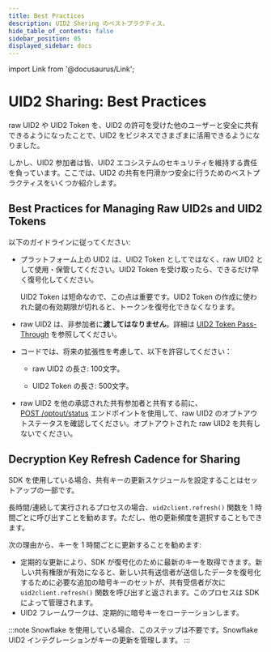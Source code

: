 ```yaml
---
title: Best Practices
description: UID2 Shering のベストプラクティス。
hide_table_of_contents: false
sidebar_position: 05
displayed_sidebar: docs
---
```


import Link from '@docusaurus/Link';

# UID2 Sharing: Best Practices

raw UID2 や UID2 Token を、UID2 の許可を受けた他のユーザーと安全に共有できるようになったことで、UID2 をビジネスでさまざまに活用できるようになりました。

しかし、UID2 参加者は皆、UID2 エコシステムのセキュリティを維持する責任を負っています。ここでは、UID2 の共有を円滑かつ安全に行うためのベストプラクティスをいくつか紹介します。

## Best Practices for Managing Raw UID2s and UID2 Tokens

以下のガイドラインに従ってください:
- プラットフォーム上の UID2 は、UID2 Token としてではなく、raw UID2 として使用・保管してください。UID2 Token を受け取ったら、できるだけ早く復号化してください。

  UID2 Token は短命なので、この点は重要です。UID2 Token の作成に使われた鍵の有効期限が切れると、トークンを復号化できなくなります。

- raw UID2 は、非参加者に**渡してはなりません**。詳細は [UID2 Token Pass-Through](sharing-tokenized-overview.md#uid2-token-pass-through) を参照してください。

- コードでは、将来の拡張性を考慮して、以下を許容してください：

  - raw UID2 の長さ: 100文字。

  - UID2 Token の長さ: 500文字。

- raw UID2 を他の承認された共有参加者と共有する前に、[POST&nbsp;/optout/status](../endpoints/post-optout-status.md) エンドポイントを使用して、raw UID2 のオプトアウトステータスを確認してください。オプトアウトされた raw UID2 を共有しないでください。

## Decryption Key Refresh Cadence for Sharing

SDK を使用している場合、共有キーの更新スケジュールを設定することはセットアップの一部です。

長時間/連続して実行されるプロセスの場合、`uid2client.refresh()` 関数を 1 時間ごとに呼び出すことを勧めます。ただし、他の更新頻度を選択することもできます。

次の理由から、キーを 1 時間ごとに更新することを勧めます:

- 定期的な更新により、SDK が復号化のために最新のキーを取得できます。新しい共有権限が有効になると、新しい共有送信者が送信したデータを復号化するために必要な追加の暗号キーのセットが、共有受信者が次に `uid2client.refresh()` 関数を呼び出すと返されます。このプロセスは SDK によって管理されます。
- UID2 フレームワークは、定期的に暗号キーをローテーションします。

:::note
Snowflake を使用している場合、このステップは不要です。Snowflake UID2 インテグレーションがキーの更新を管理します。
:::
